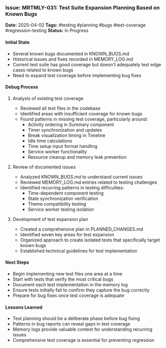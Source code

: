 ### Issue: MRTMLY-031: Test Suite Expansion Planning Based on Known Bugs
**Date:** 2025-04-02
**Tags:** #testing #planning #bugs #test-coverage #regression-testing
**Status:** In Progress

#### Initial State
- Several known bugs documented in KNOWN_BUGS.md
- Historical issues and fixes recorded in MEMORY_LOG.md
- Current test suite has good coverage but doesn't adequately test edge cases related to known bugs
- Need to expand test coverage before implementing bug fixes

#### Debug Process
1. Analysis of existing test coverage
   - Reviewed all test files in the codebase
   - Identified areas with insufficient coverage for known bugs
   - Found patterns in missing test coverage, particularly around:
     - Activity ordering in Summary component
     - Timer synchronization and updates
     - Break visualization timing in Timeline
     - Idle time calculations
     - Time setup input format handling
     - Service worker functionality
     - Resource cleanup and memory leak prevention

2. Review of documented issues
   - Analyzed KNOWN_BUGS.md to understand current issues
   - Reviewed MEMORY_LOG.md entries related to testing challenges
   - Identified recurring patterns in testing difficulties:
     - Time-dependent component testing
     - State synchronization verification
     - Theme compatibility testing
     - Service worker testing isolation

3. Development of test expansion plan
   - Created a comprehensive plan in PLANNED_CHANGES.md
   - Identified seven key areas for test expansion
   - Organized approach to create isolated tests that specifically target known bugs
   - Established technical guidelines for test implementation

#### Next Steps
- Begin implementing new test files one area at a time
- Start with tests that verify the most critical bugs
- Document each test implementation in the memory log
- Ensure tests initially fail to confirm they capture the bug correctly
- Prepare for bug fixes once test coverage is adequate

#### Lessons Learned
- Test planning should be a deliberate phase before bug fixing
- Patterns in bug reports can reveal gaps in test coverage
- Memory logs provide valuable context for understanding recurring issues
- Comprehensive test coverage is essential for preventing regression